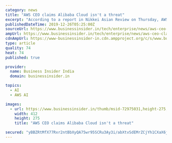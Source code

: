 ```yaml
---
category: news
title: "AWS CEO claims Alibaba Cloud isn't a threat"
excerpt: "According to a report in Nikkei Asian Review on Thursday, AWS is set to take a big leap with Artificial Intelligence and quantum computing. \"I would say that we mostly see Alibaba, as we're working with customers, and they're considering who they're going ..."
publishedDateTime: 2019-12-26T05:25:00Z
sourceUrl: https://www.businessinsider.in/tech/enterprise/news/aws-ceo-claims-alibaba-cloud-isnt-a-threat-and-only-growing-in-china/articleshow/72974967.cms
ampUrl: https://www.businessinsider.in/tech/enterprise/news/aws-ceo-claims-alibaba-cloud-isnt-a-threat-and-only-growing-in-china/amp_articleshow/72974967.cms
cdnAmpUrl: https://www-businessinsider-in.cdn.ampproject.org/c/s/www.businessinsider.in/tech/enterprise/news/aws-ceo-claims-alibaba-cloud-isnt-a-threat-and-only-growing-in-china/amp_articleshow/72974967.cms
type: article
quality: 74
heat: 74
published: true

provider:
  name: Business Insider India
  domain: businessinsider.in

topics:
  - AI
  - AWS AI

images:
  - url: https://www.businessinsider.in/thumb/msid-72975031,height-275,width-412,imgsize-563589/tech/enterprise/news/aws-ceo-claims-alibaba-cloud-isnt-a-threat-and-only-growing-in-china/aws-andy-jassy.jpg
    width: 412
    height: 275
    title: "AWS CEO claims Alibaba Cloud isn't a threat"

secured: "yBBZRtMfX77Rxr2ntBbXyQA75wr95SCRu3Ay3i/abXtvSdEMrZCjYh1CXaX6j2htFzro+Yq7I3vxP8SEwwViK/v/+Z55ZQcPpC1SclBUKjCiUAWSjMlPR/5hxMpJCRBwoMhWAG/GiR0Bovkd3iDy24AqmwpChRaZUkie082pGZpTUDPx/zlSnO/MTLCvz/Y2mYKuoiUqHE1jMXdMg5hODY7j+9L4Apv1S9DMk3JGGJ+4kxhvN+gppo5mWVhLrPaaXFqZHEq4LHmVCuNoALXkO5TBjuZRvAYfkLlWDVyUIpQ=;rRSdlKay6l9nLHuiw3elbQ=="
---
```


